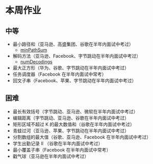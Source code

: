 # 本周作业

## 中等

* 最小路径和（亚马逊、高盛集团、谷歌在半年内面试中考过）
  * [minPathSum](./homework/minPathSum.ts)
* 解码方法（亚马逊、Facebook、字节跳动在半年内面试中考过）
  * [numDecodings](./homework/numDecodings.ts)
* 最大正方形（华为、谷歌、字节跳动在半年内面试中考过）
* 任务调度器（Facebook 在半年内面试中常考）
* 回文子串（Facebook、苹果、字节跳动在半年内面试中考过）

## 困难

* 最长有效括号（字节跳动、亚马逊、微软在半年内面试中考过）
* 编辑距离（字节跳动、亚马逊、谷歌在半年内面试中考过）
* 矩形区域不超过 K 的最大数值和（谷歌在半年内面试中考过）
* 青蛙过河（亚马逊、苹果、字节跳动在半年内面试中考过）
* 分割数组的最大值（谷歌、亚马逊、Facebook 在半年内面试中考过）
* 学生出勤记录 II （谷歌在半年内面试中考过）
* 最小覆盖子串（Facebook 在半年内面试中常考）
* 戳气球（亚马逊在半年内面试中考过）
